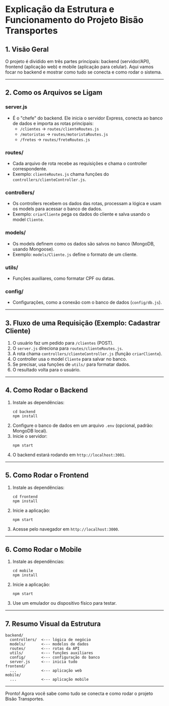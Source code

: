 # Explicação da Estrutura e Funcionamento do Projeto Bisão Transportes

## 1. Visão Geral
O projeto é dividido em três partes principais: backend (servidor/API), frontend (aplicação web) e mobile (aplicação para celular). Aqui vamos focar no backend e mostrar como tudo se conecta e como rodar o sistema.

---

## 2. Como os Arquivos se Ligam

### server.js
- É o "chefe" do backend. Ele inicia o servidor Express, conecta ao banco de dados e importa as rotas principais:
  - `/clientes` → `routes/clienteRoutes.js`
  - `/motoristas` → `routes/motoristaRoutes.js`
  - `/fretes` → `routes/freteRoutes.js`

### routes/
- Cada arquivo de rota recebe as requisições e chama o controller correspondente.
- Exemplo: `clienteRoutes.js` chama funções do `controllers/clienteController.js`.

### controllers/
- Os controllers recebem os dados das rotas, processam a lógica e usam os models para acessar o banco de dados.
- Exemplo: `criarCliente` pega os dados do cliente e salva usando o model `Cliente`.

### models/
- Os models definem como os dados são salvos no banco (MongoDB, usando Mongoose).
- Exemplo: `models/Cliente.js` define o formato de um cliente.

### utils/
- Funções auxiliares, como formatar CPF ou datas.

### config/
- Configurações, como a conexão com o banco de dados (`config/db.js`).

---

## 3. Fluxo de uma Requisição (Exemplo: Cadastrar Cliente)
1. O usuário faz um pedido para `/clientes` (POST).
2. O `server.js` direciona para `routes/clienteRoutes.js`.
3. A rota chama `controllers/clienteController.js` (função `criarCliente`).
4. O controller usa o model `Cliente` para salvar no banco.
5. Se precisar, usa funções de `utils/` para formatar dados.
6. O resultado volta para o usuário.

---

## 4. Como Rodar o Backend
1. Instale as dependências:
   ```
   cd backend
   npm install
   ```
2. Configure o banco de dados em um arquivo `.env` (opcional, padrão: MongoDB local).
3. Inicie o servidor:
   ```
   npm start
   ```
4. O backend estará rodando em `http://localhost:3001`.

---

## 5. Como Rodar o Frontend
1. Instale as dependências:
   ```
   cd frontend
   npm install
   ```
2. Inicie a aplicação:
   ```
   npm start
   ```
3. Acesse pelo navegador em `http://localhost:3000`.

---

## 6. Como Rodar o Mobile
1. Instale as dependências:
   ```
   cd mobile
   npm install
   ```
2. Inicie a aplicação:
   ```
   npm start
   ```
3. Use um emulador ou dispositivo físico para testar.

---

## 7. Resumo Visual da Estrutura
```
backend/
  controllers/  <--- lógica de negócio
  models/       <--- modelos de dados
  routes/       <--- rotas da API
  utils/        <--- funções auxiliares
  config/       <--- configuração do banco
  server.js     <--- inicia tudo
frontend/
  ...           <--- aplicação web
mobile/
  ...           <--- aplicação mobile
```

---

Pronto! Agora você sabe como tudo se conecta e como rodar o projeto Bisão Transportes.
